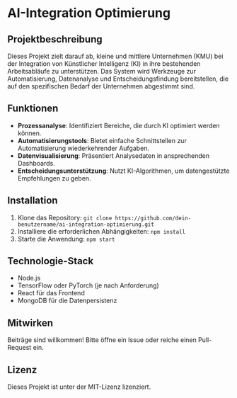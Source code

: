# AI-Integration Optimierung

## Projektbeschreibung
Dieses Projekt zielt darauf ab, kleine und mittlere Unternehmen (KMU) bei der Integration von Künstlicher Intelligenz (KI) in ihre bestehenden Arbeitsabläufe zu unterstützen. Das System wird Werkzeuge zur Automatisierung, Datenanalyse und Entscheidungsfindung bereitstellen, die auf den spezifischen Bedarf der Unternehmen abgestimmt sind.

## Funktionen
- **Prozessanalyse**: Identifiziert Bereiche, die durch KI optimiert werden können.
- **Automatisierungstools**: Bietet einfache Schnittstellen zur Automatisierung wiederkehrender Aufgaben.
- **Datenvisualisierung**: Präsentiert Analysedaten in ansprechenden Dashboards.
- **Entscheidungsunterstützung**: Nutzt KI-Algorithmen, um datengestützte Empfehlungen zu geben.

## Installation
1. Klone das Repository: `git clone https://github.com/dein-benutzername/ai-integration-optimierung.git`
2. Installiere die erforderlichen Abhängigkeiten: `npm install`
3. Starte die Anwendung: `npm start`

## Technologie-Stack
- Node.js
- TensorFlow oder PyTorch (je nach Anforderung)
- React für das Frontend
- MongoDB für die Datenpersistenz

## Mitwirken
Beiträge sind willkommen! Bitte öffne ein Issue oder reiche einen Pull-Request ein.

## Lizenz
Dieses Projekt ist unter der MIT-Lizenz lizenziert.